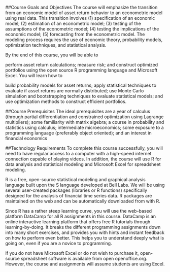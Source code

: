 ##Course Goals and Objectives
The course will emphasize the transition from an economic model of asset return behavior to an econometric model using real data. This transition involves (1) specification of an economic model; (2) estimation of an econometric model; (3) testing of the assumptions of the econometric model; (4) testing the implications of the economic model; (5) forecasting from the econometric model. The modeling process requires the use of economic theory, probability models, optimization techniques, and statistical analysis.

By the end of this course, you will be able to

perform asset return calculations;
measure risk; and
construct optimized portfolios using the open source R programming language and Microsoft Excel.
You will learn how to

build probability models for asset returns;
apply statistical techniques to evaluate if asset returns are normally distributed;
use Monte Carlo simulation and bootstrapping techniques to evaluate statistical models; and
use optimization methods to construct efficient portfolios.

##Course Prerequisites
The ideal prerequisites are a year of calculus (through partial differentiation and constrained optimization using Lagrange multipliers); some familiarity with matrix algebra; a course in probability and statistics using calculus; intermediate microeconomics; some exposure to a programming language (preferably object oriented); and an interest in financial economics

##Technology Requirements
To complete this course successfully, you will need to have regular access to a computer with a high-speed internet connection capable of playing videos. In addition, the course will use R for data analysis and statistical modeling and Microsoft Excel for spreadsheet modeling.

R is a free, open-source statistical modeling and graphical analysis language built upon the S language developed at Bell Labs. We will be using several user-created packages (libraries or R functions) specifically designed for the analysis of financial time series data. R packages are maintained on the web and can be automatically downloaded from with R.

Since R has a rather steep learning curve, you will use the web-based platform DataCamp for all R assignments in this course. DataCamp is an online interactive learning platform that offers free R tutorials through learning-by-doing. It breaks the different programming assignments down into many short exercises, and provides you with hints and instant feedback on how to perform even better. This helps you to understand deeply what is going on, even if you are a novice to programming.

If you do not have Microsoft Excel or do not wish to purchase it, open-source spreadsheet software is available from open openoffice.org. However, the course and assignments will assume students are using Excel.
